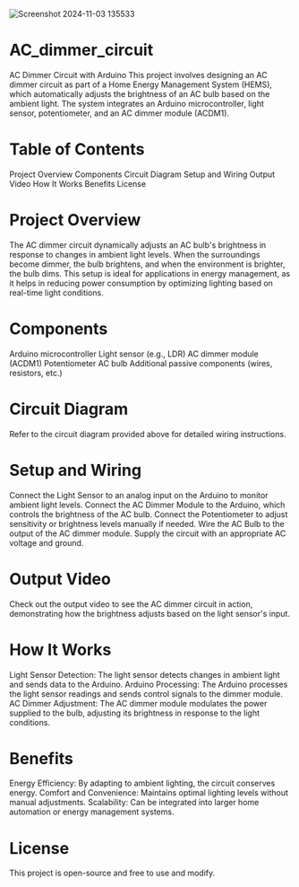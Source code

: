 ![Screenshot 2024-11-03 135533](https://github.com/user-attachments/assets/ca3e39ff-a006-48db-aa57-aa9090d53a44)
# AC_dimmer_circuit
AC Dimmer Circuit with Arduino
This project involves designing an AC dimmer circuit as part of a Home Energy Management System (HEMS), which automatically adjusts the brightness of an AC bulb based on the ambient light. The system integrates an Arduino microcontroller, light sensor, potentiometer, and an AC dimmer module (ACDM1).

# Table of Contents
Project Overview
Components
Circuit Diagram
Setup and Wiring
Output Video
How It Works
Benefits
License
# Project Overview
The AC dimmer circuit dynamically adjusts an AC bulb's brightness in response to changes in ambient light levels. When the surroundings become dimmer, the bulb brightens, and when the environment is brighter, the bulb dims. This setup is ideal for applications in energy management, as it helps in reducing power consumption by optimizing lighting based on real-time light conditions.

# Components
Arduino microcontroller
Light sensor (e.g., LDR)
AC dimmer module (ACDM1)
Potentiometer
AC bulb
Additional passive components (wires, resistors, etc.)
# Circuit Diagram
Refer to the circuit diagram provided above for detailed wiring instructions.

# Setup and Wiring
Connect the Light Sensor to an analog input on the Arduino to monitor ambient light levels.
Connect the AC Dimmer Module to the Arduino, which controls the brightness of the AC bulb.
Connect the Potentiometer to adjust sensitivity or brightness levels manually if needed.
Wire the AC Bulb to the output of the AC dimmer module.
Supply the circuit with an appropriate AC voltage and ground.
# Output Video
Check out the output video to see the AC dimmer circuit in action, demonstrating how the brightness adjusts based on the light sensor's input.

# How It Works
Light Sensor Detection: The light sensor detects changes in ambient light and sends data to the Arduino.
Arduino Processing: The Arduino processes the light sensor readings and sends control signals to the dimmer module.
AC Dimmer Adjustment: The AC dimmer module modulates the power supplied to the bulb, adjusting its brightness in response to the light conditions.
# Benefits
Energy Efficiency: By adapting to ambient lighting, the circuit conserves energy.
Comfort and Convenience: Maintains optimal lighting levels without manual adjustments.
Scalability: Can be integrated into larger home automation or energy management systems.
# License
This project is open-source and free to use and modify.
